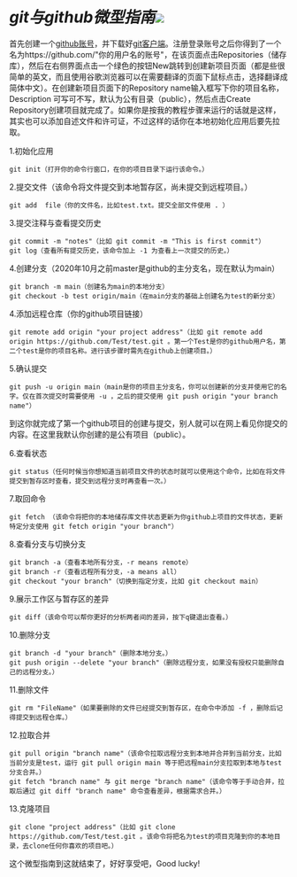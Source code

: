 # 					 *git与github微型指南*![](https://git-scm.com/images/logos/downloads/Git-Logo-2Color.png)

首先创建一个[github账号](https://github.com/)，并下载好[git客户端](https://git-scm.com/downloads)。注册登录账号之后你得到了一个名为https://github.com/"你的用户名的账号"，在该页面点击Repositories（储存库），然后在右侧界面点击一个绿色的按钮New跳转到创建新项目页面（都是些很简单的英文，而且使用谷歌浏览器可以在需要翻译的页面下鼠标点击，选择翻译成简体中文）。在创建新项目页面下的Repository name输入框写下你的项目名称，Description 可写可不写，默认为公有目录（public），然后点击Create Repository创建项目就完成了。如果你是按我的教程步骤来运行的话就是这样，其实也可以添加自述文件和许可证，不过这样的话你在本地初始化应用后要先拉取。

1.初始化应用

```
git init（打开你的命令行窗口，在你的项目目录下运行该命令。）
```

2.提交文件（该命令将文件提交到本地暂存区，尚未提交到远程项目。）

```
git add  file（你的文件名，比如test.txt。提交全部文件使用 . ）
```

3.提交注释与查看提交历史

```
git commit -m "notes"（比如 git commit -m "This is first commit"）
git log（查看所有提交历史，该命令加上 -1 为查看上一次提交的历史。）
```

4.创建分支（2020年10月之前master是github的主分支名，现在默认为main）

```
git branch -m main（创建名为main的本地分支） 
git checkout -b test origin/main（在main分支的基础上创建名为test的新分支）
```

4.添加远程仓库（你的github项目链接）

```
git remote add origin "your project address"（比如 git remote add origin https://github.com/Test/test.git 。第一个Test是你的github用户名，第二个test是你的项目名称。进行该步骤时需先在github上创建项目。）
```

5.确认提交

```
git push -u origin main（main是你的项目主分支名，你可以创建新的分支并使用它的名字。仅在首次提交时需要使用 -u ，之后的提交使用 git push origin "your branch name"）
```

到这你就完成了第一个github项目的创建与提交，别人就可以在网上看见你提交的内容。在这里我默认你创建的是公有项目（public）。

6.查看状态

```
git status（任何时候当你想知道当前项目文件的状态时就可以使用这个命令，比如在将文件提交到暂存区时查看，提交到远程分支时再查看一次。）
```

7.取回命令

```
git fetch （该命令将把你的本地储存库文件状态更新为你github上项目的文件状态，更新特定分支使用 git fetch origin "your branch"）
```

8.查看分支与切换分支

```
git branch -a（查看本地所有分支，-r means remote）
git branch -r（查看远程所有分支，-a means all）
git checkout "your branch"（切换到指定分支，比如 git checkout main） 
```

9.展示工作区与暂存区的差异

```
git diff（该命令可以帮你更好的分析两者间的差异，按下q键退出查看。）
```

10.删除分支

```
git branch -d "your branch"（删除本地分支。）
git push origin --delete "your branch"（删除远程分支，如果没有授权只能删除自己的远程分支。）
```

11.删除文件

```
git rm "FileName"（如果要删除的文件已经提交到暂存区，在命令中添加 -f ，删除后记得提交到远程仓库。）
```

12.拉取合并

```
git pull origin "branch name"（该命令拉取远程分支到本地并合并到当前分支，比如当前分支是test，运行 git pull origin main 等于把远程main分支拉取到本地与test分支合并。）
git fetch "branch name" 与 git merge "branch name"（该命令等于手动合并，拉取后通过 git diff "branch name" 命令查看差异，根据需求合并。）
```

13.克隆项目

```
git clone "project address"（比如 git clone https://github.com/Test/test.git 。该命令将把名为test的项目克隆到你的本地目录，去clone任何你喜欢的项目吧。）
```

这个微型指南到这就结束了，好好享受吧，Good lucky!